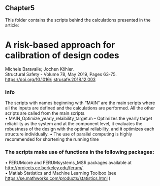 ## Chapter5 
This folder contains the scripts behind the calculations presented in the article:
# A risk-based approach for calibration of design codes
Michele Baravalle; Jochen Köhler.  
Structural Safety - Volume 78, May 2019, Pages 63-75. 
https://doi.org/10.1016/j.strusafe.2018.12.003  

### Info  
The scripts with names beginning with “MAIN” are the main scripts where all the inputs are defined and the calculations are performed. All the other scripts are called from the main scripts.  
•	MAIN_Optimize_yearly_relaibility_target.m – Optimizes the yearly target reliability as the system and at the component level, it evaluates the robustness of the design with the optimal reliability, and it optimizes each structure individually. 
•	The use of parallel computing is highly recommended for shortening the running time

### The scripts make use of functions in the following packages:  
•	FERUMcore and FERUMsystems_MSR packages available at http://projects.ce.berkeley.edu/ferum/.   
•	Matlab Statistics and Machine Learning Toolbox (see https://se.mathworks.com/products/statistics.html )  
